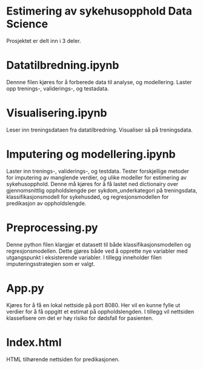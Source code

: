 # Estimering av sykehusopphold Data Science

Prosjektet er delt inn i 3 deler.

# Datatilbredning.ipynb
Dennne filen kjøres for å forberede data til analyse, og modellering. Laster opp trenings-, validerings-, og testadata.

# Visualisering.ipynb
Leser inn treningsdataen fra datatilbredning. Visualiser så på treningsdata.

# Imputering og modellering.ipynb
Laster inn trenings-, validerings-, og testdata. Tester forskjellige metoder for imputering av manglende verdier, og ulike modeller for estimering av sykehusopphold. Denne må kjøres for å få lastet ned dictionairy over gjennomsnittlig oppholdslengde per sykdom_underkategori på treningsdata, klassifikasjonsmodell for sykehusdød, og regresjonsmodellen for predikasjon av oppholdslengde.

# Preprocessing.py
Denne python filen klargjør et datasett til både klassifikasjonsmodellen og regresjonsmodellen. Dette gjøres både ved å opprette nye variabler med utgangspunkt i eksisterende variabler. I tillegg inneholder filen imputeringsstrategien som er valgt.

# App.py
Kjøres for å få en lokal nettside på port 8080. Her vil en kunne fylle ut verdier for å få oppgitt et estimat på oppholdslengden. I tillegg vil nettsiden klassefisere om det er høy risiko for dødsfall for pasienten. 

# Index.html
HTML tilhørende nettsiden for predikasjonen.


